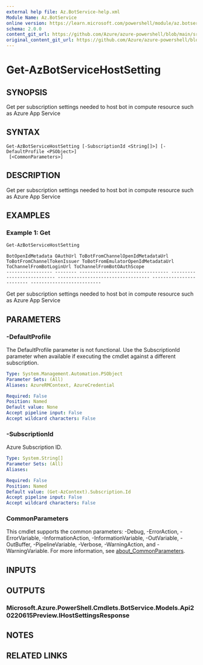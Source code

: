 ```yaml
---
external help file: Az.BotService-help.xml
Module Name: Az.BotService
online version: https://learn.microsoft.com/powershell/module/az.botservice/get-azbotservicehostsetting
schema: 2.0.0
content_git_url: https://github.com/Azure/azure-powershell/blob/main/src/BotService/BotService/help/Get-AzBotServiceHostSetting.md
original_content_git_url: https://github.com/Azure/azure-powershell/blob/main/src/BotService/BotService/help/Get-AzBotServiceHostSetting.md
---
```


# Get-AzBotServiceHostSetting

## SYNOPSIS
Get per subscription settings needed to host bot in compute resource such as Azure App Service

## SYNTAX

```
Get-AzBotServiceHostSetting [-SubscriptionId <String[]>] [-DefaultProfile <PSObject>]
 [<CommonParameters>]
```

## DESCRIPTION
Get per subscription settings needed to host bot in compute resource such as Azure App Service

## EXAMPLES

### Example 1: Get
```powershell
Get-AzBotServiceHostSetting
```

```output
BotOpenIdMetadata OAuthUrl ToBotFromChannelOpenIdMetadataUrl ToBotFromChannelTokenIssuer ToBotFromEmulatorOpenIdMetadataUrl ToChannelFromBotLoginUrl ToChannelFromBotOAuthScope
----------------- -------- --------------------------------- --------------------------- ---------------------------------- ------------------------ --------------------------
```

Get per subscription settings needed to host bot in compute resource such as Azure App Service

## PARAMETERS

### -DefaultProfile
The DefaultProfile parameter is not functional.
Use the SubscriptionId parameter when available if executing the cmdlet against a different subscription.

```yaml
Type: System.Management.Automation.PSObject
Parameter Sets: (All)
Aliases: AzureRMContext, AzureCredential

Required: False
Position: Named
Default value: None
Accept pipeline input: False
Accept wildcard characters: False
```

### -SubscriptionId
Azure Subscription ID.

```yaml
Type: System.String[]
Parameter Sets: (All)
Aliases:

Required: False
Position: Named
Default value: (Get-AzContext).Subscription.Id
Accept pipeline input: False
Accept wildcard characters: False
```

### CommonParameters
This cmdlet supports the common parameters: -Debug, -ErrorAction, -ErrorVariable, -InformationAction, -InformationVariable, -OutVariable, -OutBuffer, -PipelineVariable, -Verbose, -WarningAction, and -WarningVariable. For more information, see [about_CommonParameters](http://go.microsoft.com/fwlink/?LinkID=113216).

## INPUTS

## OUTPUTS

### Microsoft.Azure.PowerShell.Cmdlets.BotService.Models.Api20220615Preview.IHostSettingsResponse

## NOTES

## RELATED LINKS
